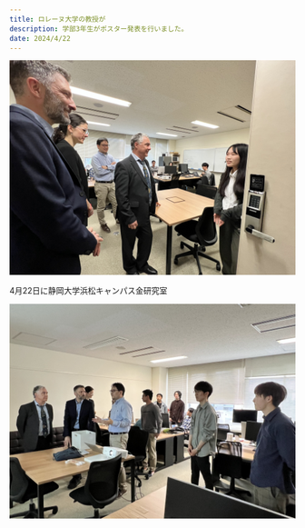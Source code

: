 ```yaml
---
title: ロレーヌ大学の教授が
description: 学部3年生がポスター発表を行いました。
date: 2024/4/22
---
```


![lorraine1](/img/2024lorraine1.jpg)

4月22日に静岡大学浜松キャンパス金研究室


![lorraine2](/img/2024lorraine2.jpg)